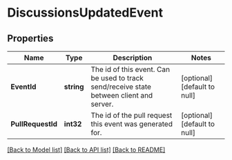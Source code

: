 # DiscussionsUpdatedEvent

## Properties
Name | Type | Description | Notes
------------ | ------------- | ------------- | -------------
**EventId** | **string** | The id of this event. Can be used to track send/receive state between client and server. | [optional] [default to null]
**PullRequestId** | **int32** | The id of the pull request this event was generated for. | [optional] [default to null]

[[Back to Model list]](../README.md#documentation-for-models) [[Back to API list]](../README.md#documentation-for-api-endpoints) [[Back to README]](../README.md)


